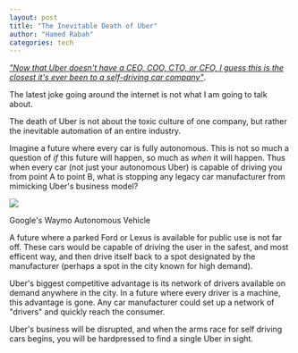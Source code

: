 ```yaml
---
layout: post
title: "The Inevitable Death of Uber"
author: "Hamed Rabah"
categories: tech
---
```


[*"Now that Uber doesn't have a CEO, COO, CTO, or CFO, I guess this is the closest it's ever been to a self-driving car company"*](https://www.linkedin.com/feed/update/urn:li:activity:6280583287664705536).

The latest joke going around the internet is not what I am going to talk about.

The death of Uber is not about the toxic culture of one company, but rather the inevitable automation of an entire industry.

Imagine a future where every car is fully autonomous. This is not so much a question of *if* this future will happen, so much as *when* it will happen. Thus when every car (not just your autonomous Uber) is capable of driving you from point A to point B, what is stopping any legacy car manufacturer from mimicking Uber's business model?

![](https://miro.medium.com/max/824/1*RgwdjLOBjAYdnzEA0N3Tig.jpeg)

Google's Waymo Autonomous Vehicle

A future where a parked Ford or Lexus is available for public use is not far off. These cars would be capable of driving the user in the safest, and most efficent way, and then drive itself back to a spot designated by the manufacturer (perhaps a spot in the city known for high demand).

Uber's biggest competitive advantage is its network of drivers available on demand anywhere in the city. In a future where every driver is a machine, this advantage is gone. Any car manufacturer could set up a network of "drivers" and quickly reach the consumer.

Uber's business will be disrupted, and when the arms race for self driving cars begins, you will be hardpressed to find a single Uber in sight.
